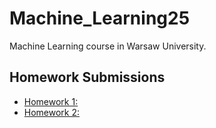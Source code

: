 # Machine_Learning25
Machine Learning course in Warsaw University.
## Homework Submissions

- [Homework 1:](https://github.com/glorivaas/Machine_Learning25/blob/main/LAB1.ipynb)
- [Homework 2:](https://github.com/glorivaas/Machine_Learning25/blob/main/Lab2.ipynb)
